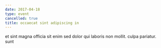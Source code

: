 ```yaml
---
date: 2017-04-18
type: event
cancelled: true
title: occaecat sint adipiscing in
---
```

et sint magna officia sit enim sed dolor qui laboris non mollit. culpa pariatur. sunt